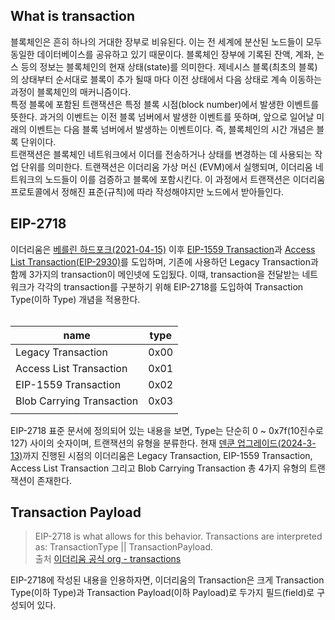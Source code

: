 ## What is transaction
블록체인은 흔히 하나의 거대한 장부로 비유된다. 이는 전 세계에 분산된 노드들이 모두 동일한 데이터베이스를 공유하고 있기 때문이다. 블록체인 장부에 기록된 잔액, 계좌, 논스 등의 정보는 블록체인의 현재 상태(state)를 의미한다. 제네시스 블록(최초의 블록)의 상태부터 순서대로 블록이 추가 될때 마다 이전 상태에서 다음 상태로 계속 이동하는 과정이 블록체인의 매커니즘이다.</br>
특정 블록에 포함된 트랜잭션은 특정 블록 시점(block number)에서 발생한 이벤트를 뜻한다. 과거의 이벤트는 이전 블록 넘버에서 발생한 이벤트를 뜻하며, 앞으로 일어날 미래의 이벤트는 다음 블록 넘버에서 발생하는 이벤트이다. 즉, 블록체인의 시간 개념은 블록 단위이다.</br>
트랜잭션은 블록체인 네트워크에서 이더를 전송하거나 상태를 변경하는 데 사용되는 작업 단위를 의미한다. 트랜잭션은 이더리움 가상 머신 (EVM)에서 실행되며, 이더리움 네트워크의 노드들이 이를 검증하고 블록에 포함시킨다. 이 과정에서 트랜잭션은 이더리움 프로토콜에서 정해진 표준(규칙)에 따라 작성해야지만 노드에서 받아들인다.

## EIP-2718
이더리움은 [베를린 하드포크(2021-04-15)](https://github.com/ethereum/execution-specs/blob/master/network-upgrades/mainnet-upgrades/berlin.md) 이후 [EIP-1559 Transaction](https://eips.ethereum.org/EIPS/eip-1559)과 [Access List Transaction(EIP-2930)](https://eips.ethereum.org/EIPS/eip-2930)를 도입하며, 기존에 사용하던 Legacy Transaction과 함께 3가지의 transaction이 메인넷에 도입됬다. 이때, transaction을 전달받는 네트워크가  각각의 transaction를 구분하기 위해 EIP-2718를 도입하여 Transaction Type(이하 Type) 개념을 적용한다.
<br/>
<br/>


<div align="center">

| name                      | type |
|---------------------------|------|
| Legacy Transaction        | 0x00 |
| Access List Transaction   | 0x01 |
| EIP-1559 Transaction      | 0x02 |
| Blob Carrying Transaction | 0x03 |
|                           |      |
</div>

EIP-2718 표준 문서에 정의되어 있는 내용을 보면, Type는 단순히 0 ~ 0x7f(10진수로 127) 사이의 숫자이며, 트랜잭션의 유형을 분류한다. 현재  [덴쿤 업그레이드(2024-3-13)](https://github.com/ethereum/execution-specs/blob/master/network-upgrades/mainnet-upgrades/cancun.md#upgrade-schedule)까지 진행된 시점의 이더리움은 Legacy Transaction, EIP-1559 Transaction, Access List Transaction 그리고 Blob Carrying Transaction 총 4가지 유형의 트랜잭션이 존재한다.

## Transaction Payload
> EIP-2718 is what allows for this behavior. Transactions are interpreted as: TransactionType || TransactionPayload.<br/>
출처 [이더리움 공식 org - transactions](https://ethereum.org/developers/docs/transactions#typed-transaction-envelope)

EIP-2718에 작성된 내용을 인용하자면, 이더리움의 Transaction은 크게 Transaction Type(이하 Type)과 Transaction Payload(이하 Payload)로 두가지 필드(field)로 구성되어 있다. 